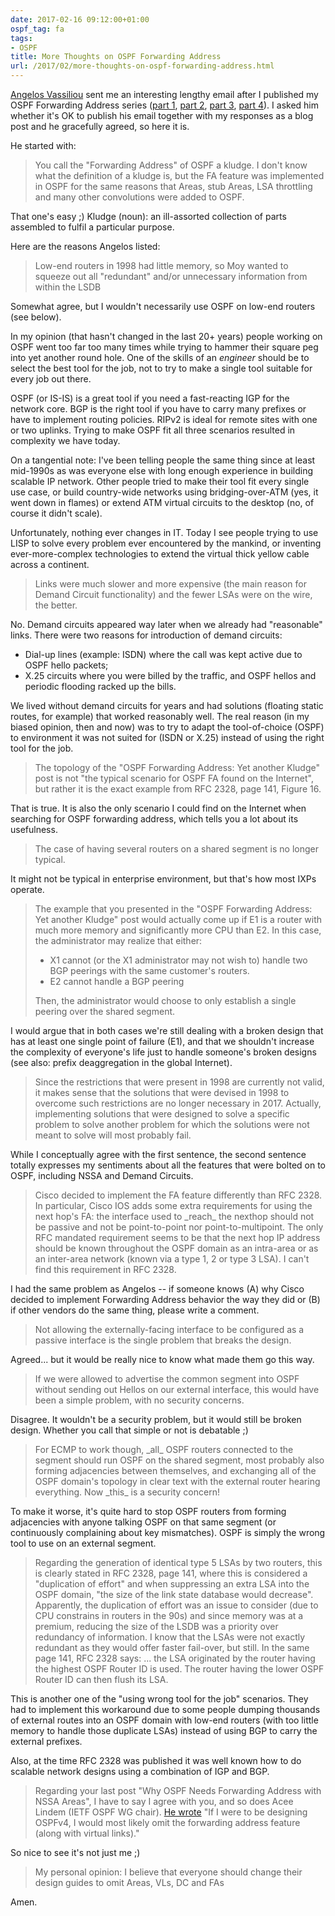 ```yaml
---
date: 2017-02-16 09:12:00+01:00
ospf_tag: fa
tags:
- OSPF
title: More Thoughts on OSPF Forwarding Address
url: /2017/02/more-thoughts-on-ospf-forwarding-address.html
---
```

[Angelos Vassiliou](https://leanpub.com/unofficialcciev51sg) sent me an interesting lengthy email after I published my OSPF Forwarding Address series ([part 1](https://blog.ipspace.net/2017/01/ospf-forwarding-address-yet-another.html), [part 2](http://blog.ipspace.net/2017/01/ospf-forwarding-address-yak-take-2.html), [part 3](http://blog.ipspace.net/2017/02/why-ospf-needs-forwarding-address-with.html), [part 4](http://blog.ipspace.net/2017/02/the-unintended-consequences-of-nssa.html)). I asked him whether it's OK to publish his email together with my responses as a blog post and he gracefully agreed, so here it is.
<!--more-->
He started with:

> You call the \"Forwarding Address\" of OSPF a kludge. I don\'t know what the definition of a kludge is, but the FA feature was implemented in OSPF for the same reasons that Areas, stub Areas, LSA throttling and many other convolutions were added to OSPF.

That one's easy ;) Kludge (noun): an ill-assorted collection of parts assembled to fulfil a particular purpose.

Here are the reasons Angelos listed:

> Low-end routers in 1998 had little memory, so Moy wanted to squeeze out all \"redundant\" and/or unnecessary information from within the LSDB

Somewhat agree, but I wouldn't necessarily use OSPF on low-end routers (see below).

In my opinion (that hasn't changed in the last 20+ years) people working on OSPF went too far too many times while trying to hammer their square peg into yet another round hole. One of the skills of an *engineer* should be to select the best tool for the job, not to try to make a single tool suitable for every job out there.

OSPF (or IS-IS) is a great tool if you need a fast-reacting IGP for the network core. BGP is the right tool if you have to carry many prefixes or have to implement routing policies. RIPv2 is ideal for remote sites with one or two uplinks. Trying to make OSPF fit all three scenarios resulted in complexity we have today.

On a tangential note: I've been telling people the same thing since at least mid-1990s as was everyone else with long enough experience in building scalable IP network. Other people tried to make their tool fit every single use case, or build country-wide networks using bridging-over-ATM (yes, it went down in flames) or extend ATM virtual circuits to the desktop (no, of course it didn't scale).

Unfortunately, nothing ever changes in IT. Today I see people trying to use LISP to solve every problem ever encountered by the mankind, or inventing ever-more-complex technologies to extend the virtual thick yellow cable across a continent.

> Links were much slower and more expensive (the main reason for Demand Circuit functionality) and the fewer LSAs were on the wire, the better.

No. Demand circuits appeared way later when we already had "reasonable" links. There were two reasons for introduction of demand circuits:

-   Dial-up lines (example: ISDN) where the call was kept active due to OSPF hello packets;
-   X.25 circuits where you were billed by the traffic, and OSPF hellos and periodic flooding racked up the bills.

We lived without demand circuits for years and had solutions (floating static routes, for example) that worked reasonably well. The real reason (in my biased opinion, then and now) was to try to adapt the tool-of-choice (OSPF) to environment it was not suited for (ISDN or X.25) instead of using the right tool for the job.

> The topology of the \"OSPF Forwarding Address: Yet another Kludge\" post is not \"the typical scenario for OSPF FA found on the Internet\", but rather it is the exact example from RFC 2328, page 141, Figure 16.

That is true. It is also the only scenario I could find on the Internet when searching for OSPF forwarding address, which tells you a lot about its usefulness.

> The case of having several routers on a shared segment is no longer typical.

It might not be typical in enterprise environment, but that's how most IXPs operate.

> The example that you presented in the \"OSPF Forwarding Address: Yet another Kludge\" post would actually come up if E1 is a router with much more memory and significantly more CPU than E2. In this case, the administrator may realize that either:
>
> -   X1 cannot (or the X1 administrator may not wish to) handle two BGP peerings with the same customer\'s routers.
> -   E2 cannot handle a BGP peering
>
> Then, the administrator would choose to only establish a single peering over the shared segment.

I would argue that in both cases we're still dealing with a broken design that has at least one single point of failure (E1), and that we shouldn't increase the complexity of everyone's life just to handle someone's broken designs (see also: prefix deaggregation in the global Internet).

> Since the restrictions that were present in 1998 are currently not valid, it makes sense that the solutions that were devised in 1998 to overcome such restrictions are no longer necessary in 2017. Actually, implementing solutions that were designed to solve a specific problem to solve another problem for which the solutions were not meant to solve will most probably fail.

While I conceptually agree with the first sentence, the second sentence totally expresses my sentiments about all the features that were bolted on to OSPF, including NSSA and Demand Circuits.

> Cisco decided to implement the FA feature differently than RFC 2328. In particular, Cisco IOS adds some extra requirements for using the next hop\'s FA: the interface used to \_reach\_ the nexthop should not be passive and not be point-to-point nor point-to-multipoint. The only RFC mandated requirement seems to be that the next hop IP address should be known throughout the OSPF domain as an intra-area or as an inter-area network (known via a type 1, 2 or type 3 LSA). I can\'t find this requirement in RFC 2328.

I had the same problem as Angelos -- if someone knows (A) why Cisco decided to implement Forwarding Address behavior the way they did or (B) if other vendors do the same thing, please write a comment.

> Not allowing the externally-facing interface to be configured as a passive interface is the single problem that breaks the design.

Agreed... but it would be really nice to know what made them go this way.

> If we were allowed to advertise the common segment into OSPF without sending out Hellos on our external interface, this would have been a simple problem, with no security concerns.

Disagree. It wouldn't be a security problem, but it would still be broken design. Whether you call that simple or not is debatable ;)

> For ECMP to work though, \_all\_ OSPF routers connected to the segment should run OSPF on the shared segment, most probably also forming adjacencies between themselves, and exchanging all of the OSPF domain\'s topology in clear text with the external router hearing everything. Now \_this\_ is a security concern!

To make it worse, it's quite hard to stop OSPF routers from forming adjacencies with anyone talking OSPF on that same segment (or continuously complaining about key mismatches). OSPF is simply the wrong tool to use on an external segment.

> Regarding the generation of identical type 5 LSAs by two routers, this is clearly stated in RFC 2328, page 141, where this is considered a \"duplication of effort\" and when suppressing an extra LSA into the OSPF domain, \"the size of the link state database would decrease\". Apparently, the duplication of effort was an issue to consider (due to CPU constrains in routers in the 90s) and since memory was at a premium, reducing the size of the LSDB was a priority over redundancy of information. I know that the LSAs were not exactly redundant as they would offer faster fail-over, but still. In the same page 141, RFC 2328 says: ... the LSA originated by the router having the highest OSPF Router ID is used. The router having the lower OSPF Router ID can then flush its LSA.

This is another one of the "using wrong tool for the job" scenarios. They had to implement this workaround due to some people dumping thousands of external routes into an OSPF domain with low-end routers (with too little memory to handle those duplicate LSAs) instead of using BGP to carry the external prefixes.

Also, at the time RFC 2328 was published it was well known how to do scalable network designs using a combination of IGP and BGP.

> Regarding your last post \"Why OSPF Needs Forwarding Address with NSSA Areas\", I have to say I agree with you, and so does Acee Lindem (IETF OSPF WG chair). [He wrote](http://www.ietf.org/mail-archive/web/ospf/current/msg08230.html) "If I were to be designing OSPFv4, I would most likely omit the forwarding address feature (along with virtual links)."

So nice to see it's not just me ;)

> My personal opinion: I believe that everyone should change their design guides to omit Areas, VLs, DC and FAs

Amen.
